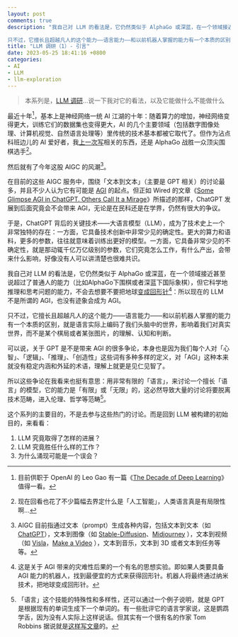 ```yaml
---
layout: post
comments: true
description: "我自己对 LLM 的看法是，它仍然类似于 AlphaGo 或深蓝，在一个领域接近甚至说超过了普通人的能力（比如AlphaGo下围棋或者深蓝下国际象棋），但它科学地推理和思考问题的能力，不会去想要不要把地球变成回形针：所以现在的 LLM 不是所谓的 AGI，也没有迹象会成为 AGI。

只不过，它擅长且超越凡人的这个能力——语言能力——和以前机器人掌握的能力有一个本质的区别，就是语言实际上编码了我们头脑中的世界，影响着我们对真实世界，而不是某个棋局或者某张图片，的理解、认知和判断。"
title: "LLM 调研（1）- 引言"
date: 2023-05-25 18:41:16 +0800
categories: 
- AI
- LLM
- llm-exploration
---
```


> 本系列是，[LLM 调研](/categories/llm-exploration/)...说一下我对它的看法，以及它能做什么不能做什么

最近十年[^0]，基本上是神经网络一统 AI 江湖的十年：随着算力的增加，神经网络变得更大，训练它们的数据集也变得更大，AI 的几个主要领域（包括数字图像处理、计算机视觉、自然语言处理等）里传统的技术基本都被它取代了。但作为沾点科班边儿的 AI 爱好者，我[上一次写](https://lenciel.com/2016/03/alphago-and-ai/)相关的东西，还是 AlphaGo 战胜一众顶尖围棋选手[^1]。

然后就有了今年这股 AIGC 的风潮[^2]。

在目前的这些 AIGC 服务中，围绕「文本到文本」（主要是 GPT 相关）的讨论最多，并且不少人认为它有可能是 [AGI](https://en.wikipedia.org/wiki/Artificial_general_intelligence) 的起点。但正如 Wired 的文章《[Some Glimpse AGI in ChatGPT. Others Call It a Mirage](https://www.wired.com/story/chatgpt-agi-intelligence/)》所描述的那样，ChatGPT 发展到后面究竟会不会带来 AGI，无论是在民科还是在学界，仍然有很大的争议。

于是，ChatGPT 背后的关键技术——大语言模型（LLM），成为了技术史上一个非常独特的存在：一方面，它具备技术创新中非常少见的确定性。更大的算力和语料，更多的参数，往往就意味着训练出更好的模型。一方面，它具备非常少见的不确定性，就是那动辄千亿万亿级别的参数，它们究竟怎么工作，有什么产出，会带来什么影响，好像没有人可以讲清楚也很难共识。

我自己对 LLM 的看法是，它仍然类似于 AlphaGo 或深蓝，在一个领域接近甚至说超过了普通人的能力（比如AlphaGo下围棋或者深蓝下国际象棋），但它科学地推理和思考问题的能力，不会去想要不要把地球[变成回形针](https://www.lesswrong.com/tag/intelligence-explosion)[^3]：所以现在的 LLM 不是所谓的 AGI，也没有迹象会成为 AGI。

只不过，它擅长且超越凡人的这个能力——语言能力——和以前机器人掌握的能力有一个本质的区别，就是语言实际上编码了我们头脑中的世界，影响着我们对真实世界，而不是某个棋局或者某张图片，的理解、认知和判断。

可以说，关于 GPT 是不是带来 AGI 的很多争论，本身也是因为我们每个人对「心智」、「逻辑」、「推理」、「创造性」这些词有多种多样的定义，对「AGI」这种本来就没有稳定内涵和外延的术语，理解上就更是见仁见智了。

所以这些争论在我看来也挺有意思：用非常有限的「语言」，来讨论一个擅长「语言」的模型，它的能力是「有限」或「无限」的，这必然导致大量的讨论将要脱离技术范畴，进入伦理、哲学等范畴[^4]。

这个系列的主要目的，不是去参与这些热门的讨论。而是回到 LLM 被构建的初始目的，来看看：

1. LLM 究竟取得了怎样的进展？
2. LLM 究竟胜任什么样的工作？
3. 为什么涌现可能是一个误会？


[^0]: 目前供职于 OpenAI 的 Leo Gao 有一篇《[The Decade of Deep Learning](https://bmk.sh/2019/12/31/The-Decade-of-Deep-Learning/)》值得一看。
[^1]: 现在回看也花了不少篇幅去界定什么是「人工智能」，人类语言真是有局限性啊...
[^2]: AIGC 目前指通过文本（prompt）生成各种内容，包括文本到文本（如 [ChatGPT](https://openai.com/blog/chatgpt)），文本到图像（如 [Stable-Diffusion](https://stability.ai/blog/stable-diffusion-public-release)、[Midjourney](https://www.midjourney.com/home/?callbackUrl=%2Fapp%2F) ），文本到视频（如 [Visla](https://www.visla.us/ai-video-generator)，[Make a Video](https://makeavideo.studio/) ），文本到音乐，文本到 3D 或者文本到任务等等。
[^3]: 这是关于 AGI 带来的灾难性后果的一个有名的思想实验。即如果人类要具备 AGI 能力的机器人，找到最便宜的方式来获得回形针。机器人将最终通过纳米技术，把地球变成回形针。
[^4]: 「语言」这个技能的特殊性和多样性，还可以通过一个例子说明，就是 GPT 是根据现有的单词生成下一个单词的。有一些批评它的语言学家说，这是鹦鹉学舌，因为没有人实际上这样说话。但其实有一个很有名的作家 Tom Robbins 据说就是[这样写文章](https://web.archive.org/web/20120730190435/http://www.dareland.com/emulsionalproblems/robbins.htm)的。
